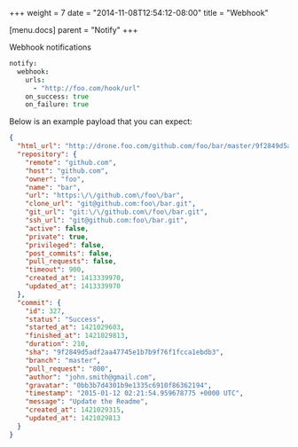 +++
weight = 7
date = "2014-11-08T12:54:12-08:00"
title = "Webhook"

[menu.docs]
parent = "Notify"
+++

Webhook notifications

```coffeescript
notify:
  webhook:
    urls:
      - "http://foo.com/hook/url"
    on_success: true
    on_failure: true
```

Below is an example payload that you can expect:

```json
{
  "html_url": "http://drone.foo.com/github.com/foo/bar/master/9f2849d5ad",
  "repository": {
    "remote": "github.com",
    "host": "github.com",
    "owner": "foo",
    "name": "bar",
    "url": "https:\/\/github.com\/foo\/bar",
    "clone_url": "git@github.com:foo\/bar.git",
    "git_url": "git:\/\/github.com\/foo\/bar.git",
    "ssh_url": "git@github.com:foo\/bar.git",
    "active": false,
    "private": true,
    "privileged": false,
    "post_commits": false,
    "pull_requests": false,
    "timeout": 900,
    "created_at": 1413339970,
    "updated_at": 1413339970
  },
  "commit": {
    "id": 327,
    "status": "Success",
    "started_at": 1421029603,
    "finished_at": 1421029813,
    "duration": 210,
    "sha": "9f2849d5adf2aa47745e1b7b9f76f1fcca1ebdb3",
    "branch": "master",
    "pull_request": "800",
    "author": "john.smith@gmail.com",
    "gravatar": "0bb3b7d4301b9e1335c6910f86362194",
    "timestamp": "2015-01-12 02:21:54.959678775 +0000 UTC",
    "message": "Update the Readme",
    "created_at": 1421029315,
    "updated_at": 1421029813
  }
}
```
